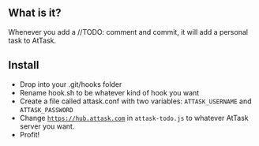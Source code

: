 What is it?
-----------
Whenever you add a //TODO: comment and commit, it will add a personal task to AtTask.

Install
-------
- Drop into your .git/hooks folder
- Rename hook.sh to be whatever kind of hook you want
- Create a file called attask.conf with two variables: <code>ATTASK_USERNAME</code> and <code>ATTASK_PASSWORD</code>
- Change <code>https://hub.attask.com</code> in <code>attask-todo.js</code> to whatever AtTask server you want.
- Profit!
